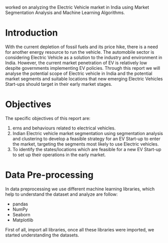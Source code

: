 worked on analyzing the Electric Vehicle market in India using Market Segmentation Analysis and Machine Learning Algorithms.
# Introduction
With the current depletion of fossil fuels and its price hike, there is a need for 
another energy resource to run the vehicle. The automobile sector is considering 
Electric Vehicle as a solution to the industry and environment in India. However, 
the current market penetration of EV is relatively low despite governments 
implementing EV policies. Through this report we will analyse the potential scope 
of Electric vehicle in India and the potential market segments and suitable 
locations that new emerging Electric Vehicles Start-ups should target in their early 
market stages.
# Objectives
The specific objectives of this report are: 
1. erns and behaviours related to 
electrical vehicles. 
2. Indian Electric vehicle market segmentation using segmentation analysis and 
clustering to develop a feasible strategy for an EV Start-up to enter the market, 
targeting the segments most likely to use Electric vehicles. 
3. To identify the states/locations which are feasible for a new EV Start-up to 
set up their operations in the early market.
# Data Pre-processing
In data preprocessing we use different machine learning libraries, 
which help to understand the dataset and analyze are follow: 

* pandas 
* NumPy 
* Seaborn 
* Matplotlib 

First of all, import all libraries, once all these libraries were imported, 
we started understanding the datasets.
